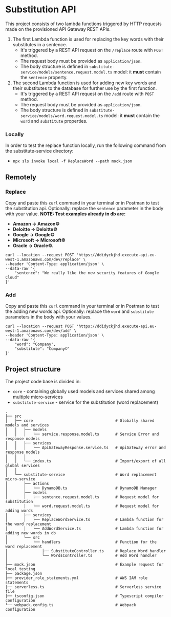 # Substitution API

This project consists of two lambda functions triggered by HTTP requests made on the provisioned API Gateway REST APIs.
1. The first Lambda function is used for replacing the key words with their substitutes in a sentence. 
    - It's triggered by a REST API request on the `/replace` route with `POST` method. 
    - The request body must be provided as `application/json`. 
    - The body structure is defined in `substitute-service/models/sentence.request.model.ts` model: it <b>must</b> contain the `sentence` property.
2. The second Lambda function is used for adding new key words and their substitutes to the database for further use by the first function. 
    - It's triggered by a REST API request on the `/add` route with `POST` method.
    - The request body must be provided as `application/json`.
    - The body structure is defined in `substitute-service/models/word.request.model.ts` model: it <b>must</b> contain the `word` and `substitute` properties.

### Locally

In order to test the replace function locally, run the following command from the substitute-service directory:

- `npx sls invoke local -f ReplaceWord --path mock.json` 


## Remotely
### Replace
Copy and paste this `curl` command in your terminal or in Postman to test the substitution api. Optionally: replace the `sentence` parameter in the body with your value.
<b> 
NOTE: Test examples already in db are:
- Amazon -> Amazon©
- Deloitte -> Deloitte©
- Google -> Google© 
- Microsoft -> Microsoft©
- Oracle -> Oracle©. 
</b>

```
curl --location --request POST 'https://ddidyckjhd.execute-api.eu-west-1.amazonaws.com/dev/replace' \
--header 'Content-Type: application/json' \
--data-raw '{
    "sentence": "We really like the new security features of Google Cloud"
}'
```
### Add
Copy and paste this `curl` command in your terminal or in Postman to test the adding new words api. Optionally: replace the `word` and `substitute` parameters in the body with your values.

```
curl --location --request POST 'https://ddidyckjhd.execute-api.eu-west-1.amazonaws.com/dev/add' \
--header 'Content-Type: application/json' \
--data-raw '{
    "word": "Company",
    "substitute": "Company©"
}'
```
## Project structure

The project code base is divided in:  

- `core` - containing globally used models and services shared among multiple micro-services
- `substitute-service` - service for the substitution (word replacement)

```
.
├── src
│   ├── core                                    # Globally shared models and services
│   │   ├── models                          
│   │   │   └── service.response.model.ts       # Service Error and response models
│   │   ├── services
│   │   │   └── ApiGatewayResponse.service.ts   # ApiGateway error and response models
│   │   │
│   │   └── index.ts                            # Import/export of all global services
│   │
│   └── substitute-service                      # Word replacement micro-service
│       ├── actions                          
│       │   └── DynamoDB.ts                     # DynamoDB Manager 
│       ├── models                              
│       │   ├── sentence.request.model.ts       # Request model for substitution
        │   └── word.request.model.ts           # Request model for adding words 
│       ├── services
│       │   ├── ReplaceWordService.ts           # Lambda function for the word replacement
│       │   └── AddWordService.ts               # Lambda function for adding new words in db
│       └── src                                
│           └── handlers                        # Function for the word replacement
│               ├── SubstituteController.ts     # Replace Word handler
│               └── WordsController.ts          # Add Word handler
│
├── mock.json                                   # Example request for local testing
├── package.json
├── provider_role_statements.yml                # AWS IAM role statements
├── serverless.ts                               # Serverless service file
├── tsconfig.json                               # Typescript compiler configuration
└── webpack.config.ts                           # Webpack configuration

```
